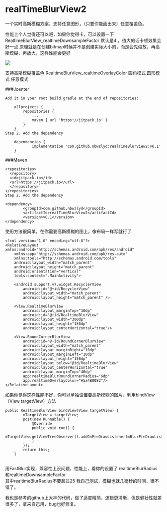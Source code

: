 # realTimeBlurView2
一个实时高斯模糊方案，支持任意图形，（只要你能画出来）任意覆盖色。

性能上个人觉得还可以吧，如果你觉得卡，可以设置一下RealtimeBlurView_realtimeDownsampleFactor 默认是4 ，值大的话卡顿效果会好一点
原理就是在创建bitmap时候并不是创建实际大小的，而是会先缩放，再高斯模糊，再放大，这样性能会更好


![](https://github.com/nbwzlyd/realTimeBlurView2/blob/master/app/gifs/touch.gif)

支持高斯模糊覆盖色 RealtimeBlurView_realtimeOverlayColor
圆角模式
圆形模式 任意模式

###Jcenter
```
Add it in your root build.gradle at the end of repositories:

	allprojects {
		repositories {
			...
			maven { url 'https://jitpack.io' }
		}
	}
Step 2. Add the dependency

	dependencies {
	        implementation 'com.github.nbwzlyd:realTimeBlurView2:v0.1'
	}

```
###Maven
```
<repositories>
  <repository>
  <id>jitpack.io</id>
  <url>https://jitpack.io</url>
  </repository>
</repositories>
Step 2. Add the dependency

<dependency>
	    <groupId>com.github.nbwzlyd</groupId>
	    <artifactId>realTimeBlurView2</artifactId>
	    <version>v0.1</version>
</dependency>
```


使用方法很简单，在你需要高斯模糊的图上，像布局一样写就行了
```
<?xml version="1.0" encoding="utf-8"?>
<RelativeLayout xmlns:android="http://schemas.android.com/apk/res/android"
    xmlns:app="http://schemas.android.com/apk/res-auto"
    xmlns:tools="http://schemas.android.com/tools"
    android:layout_width="match_parent"
    android:layout_height="match_parent"
    android:orientation="vertical"
    tools:context=".MainActivity">

    <android.support.v7.widget.RecyclerView
        android:id="@+id/RecyclerView"
        android:layout_width="match_parent"
        android:layout_height="match_parent" />

    <View.RealtimeBlurView
        android:layout_marginTop="10dp"
        android:id="@+id/RealtimeBlurView"
        android:layout_width="300dp"
        android:layout_height="150dp"
        android:layout_centerHorizontal="true"/>

    <View.RoundCornerBlurView
        android:id="@+id/RoundCornerBlurView"
        android:layout_width="match_parent"
        android:layout_marginRight="10dp"
        android:layout_marginLeft="10dp"
        android:layout_height="150dp"
        android:layout_below="@id/RealtimeBlurView"
        android:layout_centerHorizontal="true"
        android:layout_marginTop="40dp"
        app:realtimeBlurRoundCornerRadius="6dp"
        app:realtimeOverlayColor="#5a4B0082"/>
</RelativeLayout>
```
如果你觉得这样性能不好，你可以单独设置要高斯模糊的图片，利用bindView（View targetView）方法
```
public RealtimeBlurView bindView(View targetView) {
        mTargetView = targetView;
        post(new Runnable() {
            @Override
            public void run() {
                mTargetView.getViewTreeObserver().addOnPreDrawListener(mBlurPreDrawListener);
            }
        });
        return this;
    }
    
 ```  
   
用FastBlur实现，兼容性上没问题，性能上，看你的设置了 realtimeBlurRadius  和realtimeDownsampleFactor  
其中realtimeBlurRadius不要超过25
我自己测试，模糊也就几毫秒的时间，很不错了。
    
我也是参考的github上大神的代码，做了适度精简，逻辑更清晰，但是健壮性就差很多了，拿来自己用，bug也好修复。
